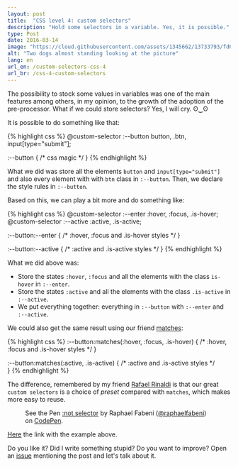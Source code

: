 ```yaml
---
layout: post
title:  "CSS level 4: custom selectors"
description: "Hold some selectors in a variable. Yes, it is possible."
type: Post
date: 2016-03-14
image: "https://cloud.githubusercontent.com/assets/1345662/13733793/fd6e4256-e975-11e5-8498-ff80c382917d.jpg"
alt: "Two dogs almost standing looking at the picture"
lang: en
url_en: /custom-selectors-css-4
url_br: /css-4-custom-selectors
---
```


The possibility to stock some values in variables was one of the main features among others, in my opinion, to the growth of the adoption of the pre-processor. What if we could store selectors? Yes, I will cry. ʘ‿ʘ

It is possible to do something like that:

{% highlight css %}
@custom-selector :--button button, .btn, input[type="submit"];

:--button {
  /* css magic */ 
}
{% endhighlight %}

What we did was store all the elements `button` and `input[type="submit"]` and also every element with with `btn` class in `:--button`. Then, we declare the style rules in `:--button`.

Based on this, we can play a bit more and do something like:

{% highlight css %}
@custom-selector :--enter :hover, :focus, .is-hover;
@custom-selector :--active :active, .is-active;

:--button:--enter {
  /* :hover, :focus and .is-hover styles */
}

:--button:--active {
  /* :active and .is-active styles */
}
{% endhighlight %}

What we did above was:

* Store the states `:hover`, `:focus` and all the elements with the class `is-hover` in `:--enter`.
* Store the states `:active` and all the elements with the class `.is-active` in `:--active`.
* We put everything together: everything in `:--button` with `:--enter` and `:--active`.

We could also get the same result using our friend [matches](/en/matches-selector-css-4/):

{% highlight css %}
:--button:matches(:hover, :focus, .is-hover) {
  /* :hover, :focus and .is-hover styles */
}

:--button:matches(:active, .is-active) {
  /* :active and .is-active styles */  
}
{% endhighlight %}

The difference, remembered by my friend [Rafael Rinaldi](https://twitter.com/rafaelrinaldi) is that our great `custom selectors` is a choice of *preset* compared with `matches`, which makes more easy to reuse.

<figure class="text-center loading">
  <p data-height="145" data-theme-id="4240" data-slug-hash="eZzjVw" data-default-tab="result" data-user="raphaelfabeni" class="codepen">See the Pen <a href="http://codepen.io/raphaelfabeni/pen/eZzjVw/">:not selector</a> by Raphael Fabeni (<a href="http://codepen.io/raphaelfabeni">@raphaelfabeni</a>) on <a href="http://codepen.io">CodePen</a>.</p>
</figure>

[Here](http://codepen.io/raphaelfabeni/pen/eZzjVw) the link with the example above.

Do you like it? Did I write something stupid? Do you want to improve? Open an [issue](https://github.com/raphaelfabeni/raphaelfabeni.github.io/issues) mentioning the post and let's talk about it.

<script async src="//assets.codepen.io/assets/embed/ei.js"></script>